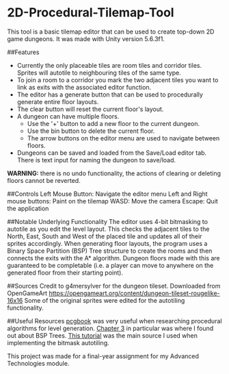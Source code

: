 # 2D-Procedural-Tilemap-Tool
This tool is a basic tilemap editor that can be used to create top-down 2D game dungeons. It was made with Unity version 5.6.3f1.

##Features
- Currently the only placeable tiles are room tiles and corridor tiles. Sprites will autotile to neighbouring tiles of the same type.
- To join a room to a corridor you mark the two adjacent tiles you want to link as exits with the associated editor function.
- The editor has a generate button that can be used to procedurally generate entire floor layouts. 
- The clear button will reset the current floor's layout.
- A dungeon can have multiple floors.
  - Use the '+' button to add a new floor to the current dungeon.
  - Use the bin button to delete the current floor.
  - The arrow buttons on the editor menu are used to navigate between floors.
- Dungeons can be saved and loaded from the Save/Load editor tab. There is text input for naming the dungeon to save/load.

**WARNING:** there is no undo functionality, the actions of clearing or deleting floors cannot be reverted.

##Controls
Left Mouse Button: Navigate the editor menu
Left and Right mouse buttons: Paint on the tilemap
WASD: Move the camera
Escape: Quit the application

##Notable Underlying Functionality
The editor uses 4-bit bitmasking to autotile as you edit the level layout. This checks the adjacent tiles to the North, East, South and West of the placed tile and updates all of their sprites accordingly.
When generating floor layouts, the program uses a Binary Space Partition (BSP) Tree structure to create the rooms and then connects the exits with the A* algorithm. Dungeon floors made with this are guaranteed to be completable (i.e. a player can move to anywhere on the generated floor from their starting point).

##Sources
Credit to g4mersylver for the dungeon tileset. Downloaded from OpenGameArt https://opengameart.org/content/dungeon-tileset-rougelike-16x16  Some of the original sprites were edited for the autotiling functionality.

##Useful Resources
[pcgbook](http://pcgbook.com/) was very useful when researching procedural algorithms for level generation. [Chapter 3](http://pcgbook.com/wp-content/uploads/chapter03.pdf) in particular was where I found out about BSP Trees.
[This tutorial](https://gamedevelopment.tutsplus.com/tutorials/how-to-use-tile-bitmasking-to-auto-tile-your-level-layouts--cms-25673) was the main source I used when implementing the bitmask autotiling.


This project was made for a final-year assignment for my Advanced Technologies module.